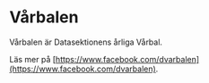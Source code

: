 # Vårbalen

Vårbalen är Datasektionens årliga Vårbal.

Läs mer på [https://www.facebook.com/dvarbalen](https://www.facebook.com/dvarbalen).
